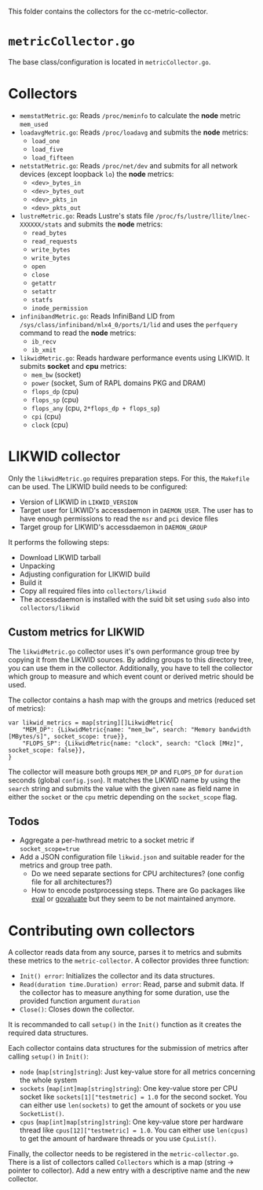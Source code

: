 This folder contains the collectors for the cc-metric-collector.

# `metricCollector.go`
The base class/configuration is located in `metricCollector.go`.

# Collectors

* `memstatMetric.go`: Reads `/proc/meminfo` to calculate the **node** metric `mem_used`
* `loadavgMetric.go`: Reads `/proc/loadavg` and submits the **node** metrics:
   * `load_one`
   * `load_five`
   * `load_fifteen`
* `netstatMetric.go`: Reads `/proc/net/dev` and submits for all network devices (except loopback `lo`) the **node** metrics:
   * `<dev>_bytes_in`
   * `<dev>_bytes_out`
   * `<dev>_pkts_in`
   * `<dev>_pkts_out`
* `lustreMetric.go`: Reads Lustre's stats file `/proc/fs/lustre/llite/lnec-XXXXXX/stats` and submits the **node** metrics:
   * `read_bytes`
   * `read_requests`
   * `write_bytes`
   * `write_bytes`
   * `open`
   * `close`
   * `getattr`
   * `setattr`
   * `statfs`
   * `inode_permission`
* `infinibandMetric.go`: Reads InfiniBand LID from `/sys/class/infiniband/mlx4_0/ports/1/lid` and uses the `perfquery` command to read the **node** metrics:
   * `ib_recv`
   * `ib_xmit`
* `likwidMetric.go`: Reads hardware performance events using LIKWID. It submits **socket** and **cpu** metrics:
   * `mem_bw` (socket)
   * `power` (socket, Sum of RAPL domains PKG and DRAM)
   * `flops_dp` (cpu)
   * `flops_sp` (cpu)
   * `flops_any` (cpu, `2*flops_dp + flops_sp`)
   * `cpi` (cpu)
   * `clock` (cpu)

# LIKWID collector
Only the `likwidMetric.go` requires preparation steps. For this, the `Makefile` can be used. The LIKWID build needs to be configured:
* Version of LIKWID in `LIKWID_VERSION`
* Target user for LIKWID's accessdaemon in `DAEMON_USER`. The user has to have enough permissions to read the `msr` and `pci` device files
* Target group for LIKWID's accessdaemon in `DAEMON_GROUP`

It performs the following steps:
* Download LIKWID tarball
* Unpacking
* Adjusting configuration for LIKWID build
* Build it
* Copy all required files into `collectors/likwid`
* The accessdaemon is installed with the suid bit set using `sudo` also into `collectors/likwid`

## Custom metrics for LIKWID
The `likwidMetric.go` collector uses it's own performance group tree by copying it from the LIKWID sources. By adding groups to this directory tree, you can use them in the collector. Additionally, you have to tell the collector which group to measure and which event count or derived metric should be used.

The collector contains a hash map with the groups and metrics (reduced set of metrics):
```
var likwid_metrics = map[string][]LikwidMetric{
	"MEM_DP": {LikwidMetric{name: "mem_bw", search: "Memory bandwidth [MBytes/s]", socket_scope: true}},
	"FLOPS_SP": {LikwidMetric{name: "clock", search: "Clock [MHz]", socket_scope: false}},
}
```

The collector will measure both groups `MEM_DP` and `FLOPS_DP` for `duration` seconds (global `config.json`). It matches the LIKWID name by using the `search` string and submits the value with the given `name` as field name in either the `socket` or the `cpu` metric depending on the `socket_scope` flag.

## Todos
* Aggregate a per-hwthread metric to a socket metric if `socket_scope=true`
* Add a JSON configuration file `likwid.json` and suitable reader for the metrics and group tree path.
  * Do we need separate sections for CPU architectures? (one config file for all architectures?)
  * How to encode postprocessing steps. There are Go packages like [eval](https://github.com/apaxa-go/eval) or [govaluate](https://github.com/Knetic/govaluate) but they seem to be not maintained anymore.

# Contributing own collectors
A collector reads data from any source, parses it to metrics and submits these metrics to the `metric-collector`. A collector provides three function:

* `Init() error`: Initializes the collector and its data structures.
* `Read(duration time.Duration) error`: Read, parse and submit data. If the collector has to measure anything for some duration, use the provided function argument `duration`
* `Close()`: Closes down the collector.

It is recommanded to call `setup()` in the `Init()` function as it creates the required data structures.

Each collector contains data structures for the submission of metrics after calling `setup()` in `Init()`:

* `node` (`map[string]string`): Just key-value store for all metrics concerning the whole system
* `sockets` (`map[int]map[string]string`): One key-value store per CPU socket like `sockets[1]["testmetric] = 1.0` for the second socket. You can either use `len(sockets)` to get the amount of sockets or you use `SocketList()`.
* `cpus` (`map[int]map[string]string`): One key-value store per hardware thread like `cpus[12]["testmetric] = 1.0`. You can either use `len(cpus)` to get the amount of hardware threads or you use `CpuList()`.

Finally, the collector needs to be registered in the `metric-collector.go`. There is a list of collectors called `Collectors` which is a map (string -> pointer to collector). Add a new entry with a descriptive name and the new collector.
